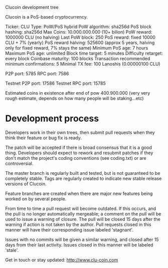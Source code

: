 
Clucoin development tree

Clucoin is a PoS-based cryptocurrency.

Ticker: CLU
Type: PoW/PoS hybrid
PoW algorithm: sha256d
PoS block hashing: sha256d
Max Coins: 10.000.000.000 (10+ bilion)
PoW reward: 1000000 CLU (no halving)
Last PoW block: 250
PoS reward: fixed 10000 CLU + 7% (yearly)
PoS reward halving: 525600 (approx 5 years, halving only for fixed reward, 7% stays the same)
Minimum PoS age: 7 hours
Maximum PoS age: unlimited
Block time target: 5 minutes
Difficulty retarget: every block
Coinbase maturity: 100 blocks
Transaction recommended minimum confirmations: 5
Minimal TX fee: 100 Lanoshis (0.00000100 CLU)

P2P port: 5785
RPC port: 7586

Testnet P2P port: 17586
Testnet RPC port: 15785

Estimated coins in existence after end of pow 400.900.000 (very very rough estimate, depends on how many people will be staking...etc)

Development process
===========================

Developers work in their own trees, then submit pull requests when
they think their feature or bug fix is ready.

The patch will be accepted if there is broad consensus that it is a
good thing.  Developers should expect to rework and resubmit patches
if they don't match the project's coding conventions (see coding.txt)
or are controversial.

The master branch is regularly built and tested, but is not guaranteed
to be completely stable. Tags are regularly created to indicate new
stable release versions of Clucoin.

Feature branches are created when there are major new features being
worked on by several people.

From time to time a pull request will become outdated. If this occurs, and
the pull is no longer automatically mergeable; a comment on the pull will
be used to issue a warning of closure. The pull will be closed 15 days
after the warning if action is not taken by the author. Pull requests closed
in this manner will have their corresponding issue labeled 'stagnant'.

Issues with no commits will be given a similar warning, and closed after
15 days from their last activity. Issues closed in this manner will be
labeled 'stale'.

Get in touch or stay updated:
http://www.clu-coin.com


